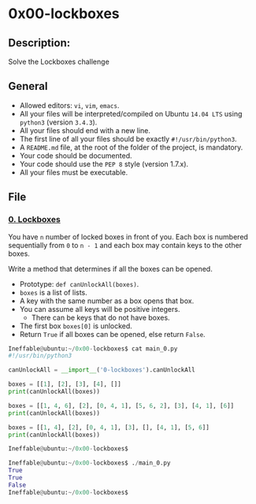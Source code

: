 # 0x00-lockboxes

## Description:
Solve the Lockboxes challenge

## General
- Allowed editors: `vi`, `vim`, `emacs`.
- All your files will be interpreted/compiled on Ubuntu `14.04 LTS` using `python3` (version `3.4.3`).
- All your files should end with a new line.
- The first line of all your files should be exactly `#!/usr/bin/python3`.
- A `README.md` file, at the root of the folder of the project, is mandatory.
- Your code should be documented.
- Your code should use the `PEP 8` style (version 1.7.x).
- All your files must be executable.

## File

### [0. Lockboxes](https://github.com/Ineffable22/holbertonschool-interview/blob/main/0x00-lockboxes/0-lockboxes.py)
You have `n` number of locked boxes in front of you. Each box is numbered sequentially from `0` to `n - 1` and each box may contain keys to the other boxes.

Write a method that determines if all the boxes can be opened.

- Prototype: `def canUnlockAll(boxes)`.
- `boxes` is a list of lists.
- A key with the same number as a box opens that box.
- You can assume all keys will be positive integers.
    - There can be keys that do not have boxes.
- The first box `boxes[0]` is unlocked.
- Return `True` if all boxes can be opened, else return `False`.

```Python
Ineffable@ubuntu:~/0x00-lockboxes$ cat main_0.py
#!/usr/bin/python3

canUnlockAll = __import__('0-lockboxes').canUnlockAll

boxes = [[1], [2], [3], [4], []]
print(canUnlockAll(boxes))

boxes = [[1, 4, 6], [2], [0, 4, 1], [5, 6, 2], [3], [4, 1], [6]]
print(canUnlockAll(boxes))

boxes = [[1, 4], [2], [0, 4, 1], [3], [], [4, 1], [5, 6]]
print(canUnlockAll(boxes))

Ineffable@ubuntu:~/0x00-lockboxes$
```
```Python
Ineffable@ubuntu:~/0x00-lockboxes$ ./main_0.py
True
True
False
Ineffable@ubuntu:~/0x00-lockboxes$
```